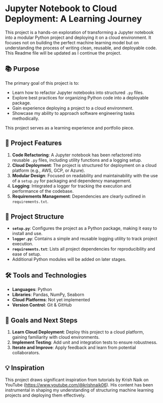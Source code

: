 # Jupyter Notebook to Cloud Deployment: A Learning Journey

This project is a hands-on exploration of transforming a Jupyter notebook into a modular Python project and deploying it on a cloud environment. It focuses not on building the perfect machine learning model but on understanding the process of writing clean, reusable, and deployable code. This Readme file will be updated as I continue the project.

## 📚 Purpose

The primary goal of this project is to:

- Learn how to refactor Jupyter notebooks into structured `.py` files.
- Explore best practices for organizing Python code into a deployable package.
- Gain experience deploying a project to a cloud environment.
- Showcase my ability to approach software engineering tasks methodically.

This project serves as a learning experience and portfolio piece.

## 🚀 Project Features

1. **Code Refactoring**: A Jupyter notebook has been refactored into reusable `.py` files, including utility functions and a logging setup.
2. **Cloud Deployment**: The project is structured for deployment on a cloud platform (e.g., AWS, GCP, or Azure).
3. **Modular Design**: Focused on readability and maintainability with the use of a `setup.py` for packaging and dependency management.
4. **Logging**: Integrated a logger for tracking the execution and performance of the codebase.
5. **Requirements Management**: Dependencies are clearly outlined in `requirements.txt`.

## 📂 Project Structure

- **`setup.py`**: Configures the project as a Python package, making it easy to install and use.
- **`logger.py`**: Contains a simple and reusable logging utility to track project execution.
- **`requirements.txt`**: Lists all project dependencies for reproducibility and ease of setup.
- Additional Python modules will be added on later stages.

## 🛠️ Tools and Technologies

- **Languages**: Python
- **Libraries**: Pandas, NumPy, Seaborn
- **Cloud Platforms**: Not yet implemented
- **Version Control**: Git & GitHub

## 🌟 Goals and Next Steps

1. **Learn Cloud Deployment**: Deploy this project to a cloud platform, gaining familiarity with cloud environments.
2. **Implement Testing**: Add unit and integration tests to ensure robustness.
3. **Iterate and Improve**: Apply feedback and learn from potential collaborators.

## 💡 Inspiration

This project draws significant inspiration from tutorials by Krish Naik on YouTube (https://www.youtube.com/@krishnaik06). His content has been instrumental in shaping my understanding of structuring machine learning projects and deploying them effectively.